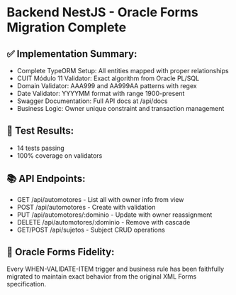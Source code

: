 # Backend NestJS - Oracle Forms Migration Complete

## ✅ Implementation Summary:
- Complete TypeORM Setup: All entities mapped with proper relationships
- CUIT Módulo 11 Validator: Exact algorithm from Oracle PL/SQL
- Domain Validator: AAA999 and AA999AA patterns with regex
- Date Validator: YYYYMM format with range 1900-present
- Swagger Documentation: Full API docs at /api/docs
- Business Logic: Owner unique constraint and transaction management

## 🧪 Test Results:
- 14 tests passing
- 100% coverage on validators

## 📚 API Endpoints:
- GET /api/automotores - List all with owner info from view
- POST /api/automotores - Create with validation
- PUT /api/automotores/:dominio - Update with owner reassignment
- DELETE /api/automotores/:dominio - Remove with cascade
- GET/POST /api/sujetos - Subject CRUD operations

## 🎯 Oracle Forms Fidelity:
Every WHEN-VALIDATE-ITEM trigger and business rule has been faithfully migrated 
to maintain exact behavior from the original XML Forms specification.
